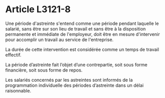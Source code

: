 # Article L3121-8

Une période d'astreinte s'entend comme une période pendant laquelle le salarié, sans être sur son lieu de travail et sans être à la disposition permanente et immédiate de l'employeur, doit être en mesure d'intervenir pour accomplir un travail au service de l'entreprise.

La durée de cette intervention est considérée comme un temps de travail effectif.

La période d’astreinte fait l’objet d’une contrepartie, soit sous forme financière, soit sous forme de repos.

Les salariés concernés par les astreintes sont informés de la programmation individuelle des périodes d’astreinte dans un délai raisonnable.
